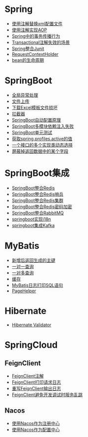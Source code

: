 # Spring
- <a href="../../pages/JavaWeb/SpringCloud/Spring/使用注解替换xml配置文件.md">使用注解替换xml配置文件</a>
- <a href="../../pages/JavaWeb/SpringCloud/Spring/使用注解实现AOP.md">使用注解实现AOP</a>
- <a href="../../pages/JavaWeb/SpringCloud/Spring/Spring中的事务传播行为.md">Spring中的事务传播行为</a>
- <a href="../../pages/JavaWeb/SpringCloud/Spring/Transactional注解失效的场景.md">Transactional注解失效的场景</a>
- <a href="../../pages/JavaWeb/SpringCloud/Spring/Spring整合Junit.md">Spring整合Junit</a>
- <a href="../../pages/JavaWeb/SpringCloud/Spring/RequestContextHolder.md">RequestContextHolder</a>
- <a href="../../pages/JavaWeb/SpringCloud/Spring/bean的生命周期.md">bean的生命周期</a>

# SpringBoot
- <a href="../../pages/JavaWeb/SpringCloud/SpringBoot/全局异常处理.md">全局异常处理</a>
- <a href="../../pages/JavaWeb/SpringCloud/SpringBoot/文件上传.md">文件上传</a>
- <a href="../../pages/JavaWeb/SpringCloud/SpringBoot/下载Excel模板文件损坏.md">下载Excel模板文件损坏</a>
- <a href="../../pages/JavaWeb/SpringCloud/SpringBoot/拦截器.md">拦截器</a>
- <a href="../../pages/JavaWeb/SpringCloud/SpringBoot/SpringBoot自动配置原理.md">SpringBoot自动配置原理</a>
- <a href="../../pages/JavaWeb/SpringCloud/SpringBoot/SpringBoot多模块依赖注入失败.md">SpringBoot多模块依赖注入失败</a>
- <a href="../../pages/JavaWeb/SpringCloud/SpringBoot/SpringBoot单元测试.md">SpringBoot单元测试</a>
- <a href="../../pages/JavaWeb/SpringCloud/SpringBoot/获取spring.profiles.active的值.md">获取spring.profiles.active的值</a>
- <a href="../../pages/JavaWeb/SpringCloud/SpringBoot/一个接口的多个实现类动态选择.md">一个接口的多个实现类动态选择</a>
- <a href="../../pages/JavaWeb/SpringCloud/SpringBoot/屏蔽掉返回数据中的某个字段.md">屏蔽掉返回数据中的某个字段</a>

# SpringBoot集成

- <a href="../../pages/JavaWeb/SpringCloud/SpringBoot/SpringBoot整合Redis.md">SpringBoot整合Redis</a>
- <a href="../../pages/JavaWeb/SpringCloud/SpringBoot/SpringBoot整合Redis哨兵.md">SpringBoot整合Redis哨兵</a>
- <a href="../../pages/JavaWeb/SpringCloud/SpringBoot/SpringBoot整合Redis集群.md">SpringBoot整合Redis集群</a>
- <a href="../../pages/JavaWeb/SpringCloud/SpringBoot/SpringBoot整合Redis密码加密.md">SpringBoot整合Redis密码加密</a>
- <a href="../../pages/JavaWeb/SpringCloud/SpringBoot/SpringBoot整合RabbitMQ.md">SpringBoot整合RabbitMQ</a>
- <a href="../../pages/JavaWeb/SpringCloud/SpringBoot/springboot实现i18n.md">springboot实现i18n</a>
- <a href="../../pages/JavaWeb/SpringCloud/SpringBoot/springboot集成Kafka.md">springboot集成Kafka</a>

# MyBatis
- <a href="../../pages/JavaWeb/SpringCloud/MyBatis/新增后返回生成的主键.md">新增后返回生成的主键</a>
- <a href="../../pages/JavaWeb/SpringCloud/MyBatis/一对一查询.md">一对一查询</a>
- <a href="../../pages/JavaWeb/SpringCloud/MyBatis/一对多查询.md">一对多查询</a>
- <a href="../../pages/JavaWeb/SpringCloud/MyBatis/缓存.md">缓存</a>
- <a href="../../pages/JavaWeb/SpringCloud/MyBatis/MyBatis日志打印SQL语句.md">MyBatis日志打印SQL语句</a>
- <a href="../../pages/JavaWeb/SpringCloud/MyBatis/PageHelper.md">PageHelper</a>

# Hibernate
- <a href="../../pages/JavaWeb/SpringCloud/Hibernate/HibernateValidator.md">Hibernate Validator</a>

# SpringCloud

## FeignClient
- <a href="../../pages/JavaWeb/SpringCloud/SpringCloud/FeignClient/FeignClient注解.md">FeignClient注解</a>
- <a href="../../pages/JavaWeb/SpringCloud/SpringCloud/FeignClient/FeignClient打印请求日志.md">FeignClient打印请求日志</a>
- <a href="../../pages/JavaWeb/SpringCloud/SpringCloud/FeignClient/重写FeignClient输出日志.md">重写FeignClient输出日志</a>
- <a href="../../pages/JavaWeb/SpringCloud/SpringCloud/FeignClient/FeignClient避免开发调试时服务乱跳.md">FeignClient避免开发调试时服务乱跳</a>

## Nacos
- <a href="../../pages/JavaWeb/SpringCloud/SpringCloud/nacos/使用Nacos作为注册中心.md">使用Nacos作为注册中心</a>
- <a href="../../pages/JavaWeb/SpringCloud/SpringCloud/nacos/使用Nacos作为配置中心.md">使用Nacos作为配置中心</a>
